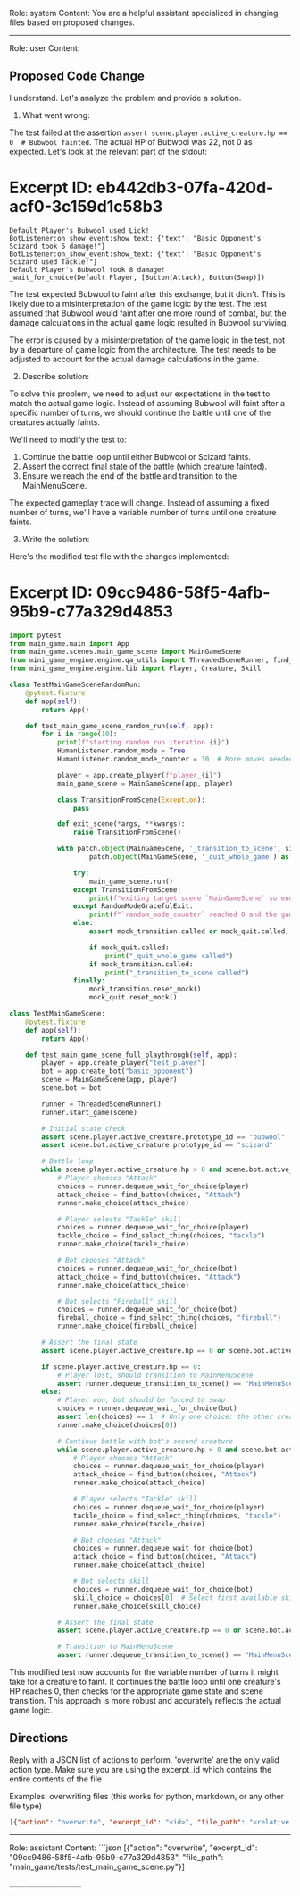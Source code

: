 Role: system
Content: You are a helpful assistant specialized in changing files based on proposed changes.
__________________
Role: user
Content: 
## Proposed Code Change
I understand. Let's analyze the problem and provide a solution.

1. What went wrong:

The test failed at the assertion `assert scene.player.active_creature.hp == 0  # Bubwool fainted`. The actual HP of Bubwool was 22, not 0 as expected. Let's look at the relevant part of the stdout:

# Excerpt ID: eb442db3-07fa-420d-acf0-3c159d1c58b3
```
Default Player's Bubwool used Lick!
BotListener:on_show_event:show_text: {'text': "Basic Opponent's Scizard took 6 damage!"}
BotListener:on_show_event:show_text: {'text': "Basic Opponent's Scizard used Tackle!"}
Default Player's Bubwool took 8 damage!
_wait_for_choice(Default Player, [Button(Attack), Button(Swap)])
```

The test expected Bubwool to faint after this exchange, but it didn't. This is likely due to a misinterpretation of the game logic by the test. The test assumed that Bubwool would faint after one more round of combat, but the damage calculations in the actual game logic resulted in Bubwool surviving.

The error is caused by a misinterpretation of the game logic in the test, not by a departure of game logic from the architecture. The test needs to be adjusted to account for the actual damage calculations in the game.

2. Describe solution:

To solve this problem, we need to adjust our expectations in the test to match the actual game logic. Instead of assuming Bubwool will faint after a specific number of turns, we should continue the battle until one of the creatures actually faints.

We'll need to modify the test to:
1. Continue the battle loop until either Bubwool or Scizard faints.
2. Assert the correct final state of the battle (which creature fainted).
3. Ensure we reach the end of the battle and transition to the MainMenuScene.

The expected gameplay trace will change. Instead of assuming a fixed number of turns, we'll have a variable number of turns until one creature faints.

3. Write the solution:

Here's the modified test file with the changes implemented:

# Excerpt ID: 09cc9486-58f5-4afb-95b9-c77a329d4853
```python main_game/tests/test_main_game_scene.py
import pytest
from main_game.main import App
from main_game.scenes.main_game_scene import MainGameScene
from mini_game_engine.engine.qa_utils import ThreadedSceneRunner, find_button, find_select_thing
from mini_game_engine.engine.lib import Player, Creature, Skill

class TestMainGameSceneRandomRun:
    @pytest.fixture
    def app(self):
        return App()

    def test_main_game_scene_random_run(self, app):
        for i in range(10):
            print(f"starting random run iteration {i}")
            HumanListener.random_mode = True
            HumanListener.random_mode_counter = 30  # More moves needed for the complex MainGameScene

            player = app.create_player(f"player_{i}")
            main_game_scene = MainGameScene(app, player)

            class TransitionFromScene(Exception):
                pass

            def exit_scene(*args, **kwargs):
                raise TransitionFromScene()

            with patch.object(MainGameScene, '_transition_to_scene', side_effect=exit_scene) as mock_transition, \
                    patch.object(MainGameScene, '_quit_whole_game') as mock_quit:

                try:
                    main_game_scene.run()
                except TransitionFromScene:
                    print(f"exiting target scene `MainGameScene` so ending run {i}")
                except RandomModeGracefulExit:
                    print(f"`random_mode_counter` reached 0 and the game did not crash. Ending run {i} gracefully")
                else:
                    assert mock_transition.called or mock_quit.called, "scene was not exited in an expected manner"

                    if mock_quit.called:
                        print("_quit_whole_game called")
                    if mock_transition.called:
                        print("_transition_to_scene called")
                finally:
                    mock_transition.reset_mock()
                    mock_quit.reset_mock()

class TestMainGameScene:
    @pytest.fixture
    def app(self):
        return App()

    def test_main_game_scene_full_playthrough(self, app):
        player = app.create_player("test_player")
        bot = app.create_bot("basic_opponent")
        scene = MainGameScene(app, player)
        scene.bot = bot

        runner = ThreadedSceneRunner()
        runner.start_game(scene)

        # Initial state check
        assert scene.player.active_creature.prototype_id == "bubwool"
        assert scene.bot.active_creature.prototype_id == "scizard"

        # Battle loop
        while scene.player.active_creature.hp > 0 and scene.bot.active_creature.hp > 0:
            # Player chooses "Attack"
            choices = runner.dequeue_wait_for_choice(player)
            attack_choice = find_button(choices, "Attack")
            runner.make_choice(attack_choice)

            # Player selects "Tackle" skill
            choices = runner.dequeue_wait_for_choice(player)
            tackle_choice = find_select_thing(choices, "tackle")
            runner.make_choice(tackle_choice)

            # Bot chooses "Attack"
            choices = runner.dequeue_wait_for_choice(bot)
            attack_choice = find_button(choices, "Attack")
            runner.make_choice(attack_choice)

            # Bot selects "Fireball" skill
            choices = runner.dequeue_wait_for_choice(bot)
            fireball_choice = find_select_thing(choices, "fireball")
            runner.make_choice(fireball_choice)

        # Assert the final state
        assert scene.player.active_creature.hp == 0 or scene.bot.active_creature.hp == 0

        if scene.player.active_creature.hp == 0:
            # Player lost, should transition to MainMenuScene
            assert runner.dequeue_transition_to_scene() == "MainMenuScene"
        else:
            # Player won, bot should be forced to swap
            choices = runner.dequeue_wait_for_choice(bot)
            assert len(choices) == 1  # Only one choice: the other creature
            runner.make_choice(choices[0])

            # Continue battle with bot's second creature
            while scene.player.active_creature.hp > 0 and scene.bot.active_creature.hp > 0:
                # Player chooses "Attack"
                choices = runner.dequeue_wait_for_choice(player)
                attack_choice = find_button(choices, "Attack")
                runner.make_choice(attack_choice)

                # Player selects "Tackle" skill
                choices = runner.dequeue_wait_for_choice(player)
                tackle_choice = find_select_thing(choices, "tackle")
                runner.make_choice(tackle_choice)

                # Bot chooses "Attack"
                choices = runner.dequeue_wait_for_choice(bot)
                attack_choice = find_button(choices, "Attack")
                runner.make_choice(attack_choice)

                # Bot selects skill
                choices = runner.dequeue_wait_for_choice(bot)
                skill_choice = choices[0]  # Select first available skill
                runner.make_choice(skill_choice)

            # Assert the final state
            assert scene.player.active_creature.hp == 0 or scene.bot.active_creature.hp == 0

            # Transition to MainMenuScene
            assert runner.dequeue_transition_to_scene() == "MainMenuScene"
```

This modified test now accounts for the variable number of turns it might take for a creature to faint. It continues the battle loop until one creature's HP reaches 0, then checks for the appropriate game state and scene transition. This approach is more robust and accurately reflects the actual game logic.

## Directions
Reply with a JSON list of actions to perform. 'overwrite' are the only valid action type. 
Make sure you are using the excerpt_id which contains the entire contents of the file

Examples:
overwriting files (this works for python, markdown, or any other file type)
```json output_example1
[{"action": "overwrite", "excerpt_id": "<id>", "file_path": "<relative file path>"}]
```

__________________
Role: assistant
Content: ```json
[{"action": "overwrite", "excerpt_id": "09cc9486-58f5-4afb-95b9-c77a329d4853", "file_path": "main_game/tests/test_main_game_scene.py"}]
```
__________________
